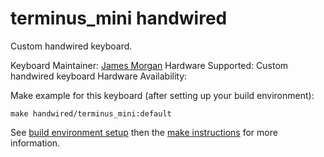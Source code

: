 # terminus_mini handwired

Custom handwired keyboard.

Keyboard Maintainer: [James Morgan](https://github.com/mogranjm)
Hardware Supported: Custom handwired keyboard
Hardware Availability:

Make example for this keyboard (after setting up your build environment):

    make handwired/terminus_mini:default

See [build environment setup](https://docs.qmk.fm/build_environment_setup.html) then the [make instructions](https://docs.qmk.fm/make_instructions.html) for more information.